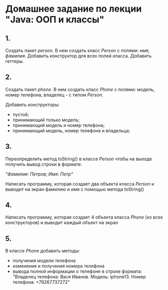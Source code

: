 # Домашнее задание по лекции "Java: ООП и классы"

## 1.
Создать пакет *person.* В нем создать класс *Person* с полями: *имя, фамилия*. Добавить конструктор для всех полей класса.
Добавить геттеры.

## 2.
Создать пакет _phone._ В нем создать класс _Phone_ с полями: модель, номер телефона, владелец - с типом *Person*.

Добавить конструкторы:
- пустой; 
- принимающий только модель; 
- принимающий модель и номер телефона;
- принимающий модель, номер телефона и владельца;

## 3.
Переопределить метод toString() в классе *Person* чтобы на выходе получить вывод строки в формате:

*"Фамилия: Петров; Имя: Петр"*

Написать программу, которая создает два объекта класса *Person* и выводит на экран фамилию и имя с помощью метода toString()

## 4.
Написать программу, которая создает 4 объекта класса *Phone* (из всех конструкторов) и выводит каждый объект на экран

## 5.
В классе *Phone* добавить методы:
- получения модели телефона
- изменения и получения номера телефона
- вывода полной информации о телефоне в строке формата: "Владелец телефона: Вася Иванов. Модель: iphone13. Номер телефона: +79267737272"